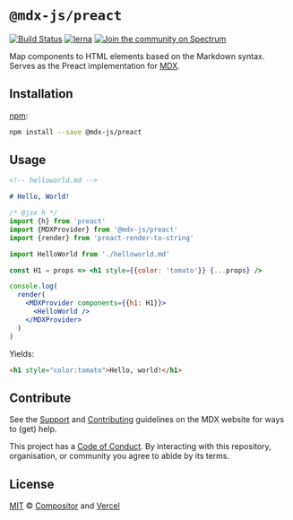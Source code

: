 # `@mdx-js/preact`

[![Build Status][build-badge]][build]
[![lerna][lerna-badge]][lerna]
[![Join the community on Spectrum][spectrum-badge]][spectrum]

Map components to HTML elements based on the Markdown syntax.
Serves as the Preact implementation for [MDX][].

## Installation

[npm][]:

```sh
npm install --save @mdx-js/preact
```

## Usage

```md
<!-- helloworld.md -->

# Hello, World!
```

```jsx
/* @jsx h */
import {h} from 'preact'
import {MDXProvider} from '@mdx-js/preact'
import {render} from 'preact-render-to-string'

import HelloWorld from './helloworld.md'

const H1 = props => <h1 style={{color: 'tomato'}} {...props} />

console.log(
  render(
    <MDXProvider components={{h1: H1}}>
      <HelloWorld />
    </MDXProvider>
  )
)
```

Yields:

```html
<h1 style="color:tomato">Hello, world!</h1>
```

## Contribute

See the [Support][] and [Contributing][] guidelines on the MDX website for ways
to (get) help.

This project has a [Code of Conduct][coc].
By interacting with this repository, organisation, or community you agree to
abide by its terms.

## License

[MIT][] © [Compositor][] and [Vercel][]

[build]: https://travis-ci.com/mdx-js/mdx
[build-badge]: https://travis-ci.com/mdx-js/mdx.svg?branch=master
[lerna]: https://lernajs.io/
[lerna-badge]: https://img.shields.io/badge/maintained%20with-lerna-cc00ff.svg
[spectrum]: https://spectrum.chat/mdx
[spectrum-badge]: https://withspectrum.github.io/badge/badge.svg
[contributing]: https://mdxjs.com/contributing
[support]: https://mdxjs.com/support
[coc]: https://github.com/mdx-js/.github/blob/master/code-of-conduct.md
[mit]: license
[compositor]: https://compositor.io
[vercel]: https://vercel.com
[mdx]: https://github.com/mdx-js/mdx
[npm]: https://docs.npmjs.com/cli/install
